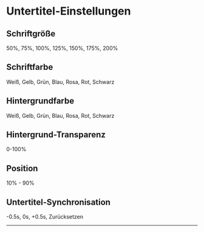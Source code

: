 # Untertitel-Einstellungen

## Schriftgröße

50%, 75%, 100%, 125%, 150%, 175%, 200%

## Schriftfarbe

Weiß, Gelb, Grün, Blau, Rosa, Rot, Schwarz

## Hintergrundfarbe

Weiß, Gelb, Grün, Blau, Rosa, Rot, Schwarz

## Hintergrund-Transparenz

0-100%

## Position

10% - 90%

## Untertitel-Synchronisation

-0.5s, 0s, +0.5s, Zurücksetzen

---
